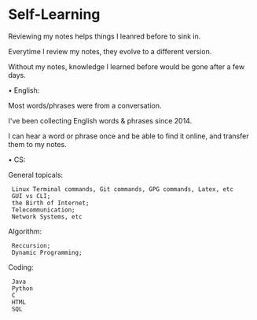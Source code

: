 # Self-Learning

Reviewing my notes helps things I leanred before to sink in. 

Everytime I review my notes, they evolve to a different version.

Without my notes, knowledge I learned before would be gone after a few days.


• English:

  Most words/phrases were from a conversation.
  
  I've been collecting English words & phrases since 2014.
  
  I can hear a word or phrase once and be able to find it online, and transfer them to my notes.

• CS:

  General topicals: 
  
     Linux Terminal commands, Git commands, GPG commands, Latex, etc
     GUI vs CLI; 
     the Birth of Internet; 
     Telecommunication; 
     Network Systems, etc
  
  Algorithm: 
  
     Reccursion; 
     Dynamic Programming;
  
  Coding:

     Java
     Python
     C
     HTML
     SQL




  
